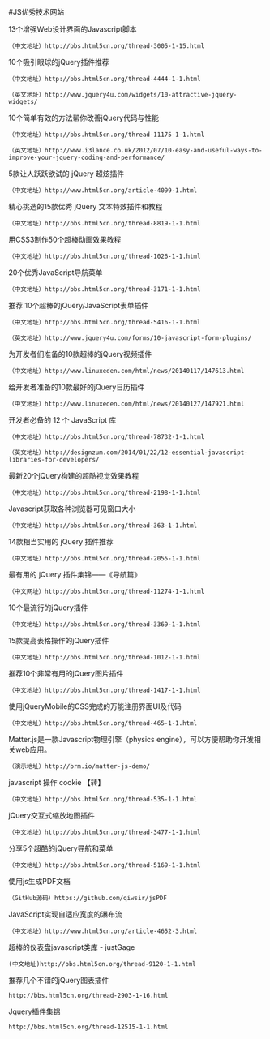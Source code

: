 #JS优秀技术网站

13个增强Web设计界面的Javascript脚本

    （中文地址）http://bbs.html5cn.org/thread-3005-1-15.html

10个吸引眼球的jQuery插件推荐

    （中文地址）http://bbs.html5cn.org/thread-4444-1-1.html

    （英文地址）http://www.jquery4u.com/widgets/10-attractive-jquery-widgets/

10个简单有效的方法帮你改善jQuery代码与性能

    （中文地址）http://bbs.html5cn.org/thread-11175-1-1.html

    （英文地址）http://www.i3lance.co.uk/2012/07/10-easy-and-useful-ways-to-improve-your-jquery-coding-and-performance/

5款让人跃跃欲试的 jQuery 超炫插件

    （中文地址）http://www.html5cn.org/article-4099-1.html

精心挑选的15款优秀 jQuery 文本特效插件和教程

    （中文地址）http://bbs.html5cn.org/thread-8819-1-1.html

用CSS3制作50个超棒动画效果教程

    （中文地址）http://bbs.html5cn.org/thread-1026-1-1.html

20个优秀JavaScript导航菜单

    （中文地址）http://bbs.html5cn.org/thread-3171-1-1.html

推荐 10个超棒的jQuery/JavaScript表单插件

    （中文地址）http://bbs.html5cn.org/thread-5416-1-1.html

    （英文地址）http://www.jquery4u.com/forms/10-javascript-form-plugins/

为开发者们准备的10款超棒的jQuery视频插件

    （中文地址）http://www.linuxeden.com/html/news/20140117/147613.html

给开发者准备的10款最好的jQuery日历插件

    （中文地址）http://www.linuxeden.com/html/news/20140127/147921.html

开发者必备的 12 个 JavaScript 库

    （中文地址）http://bbs.html5cn.org/thread-78732-1-1.html

    （英文地址）http://designzum.com/2014/01/22/12-essential-javascript-libraries-for-developers/

最新20个jQuery构建的超酷视觉效果教程

    （中文地址）http://bbs.html5cn.org/thread-2198-1-1.html

Javascript获取各种浏览器可见窗口大小

    （中文地址）http://bbs.html5cn.org/thread-363-1-1.html

14款相当实用的 jQuery 插件推荐

    （中文地址）http://bbs.html5cn.org/thread-2055-1-1.html

最有用的 jQuery 插件集锦——《导航篇》

    （中文网址）http://bbs.html5cn.org/thread-11274-1-1.html

10个最流行的jQuery插件

    （中文地址）http://bbs.html5cn.org/thread-3369-1-1.html

15款提高表格操作的jQuery插件

    （中文地址）http://bbs.html5cn.org/thread-1012-1-1.html

推荐10个非常有用的jQuery图片插件

    （中文地址）http://bbs.html5cn.org/thread-1417-1-1.html

使用jQueryMobile的CSS完成的万能注册界面UI及代码

    （中文地址）http://bbs.html5cn.org/thread-465-1-1.html

Matter.js是一款Javascript物理引擎（physics engine），可以方便帮助你开发相关web应用。

    （演示地址）http://brm.io/matter-js-demo/

javascript 操作 cookie 【转】

    （中文地址）http://bbs.html5cn.org/thread-535-1-1.html

jQuery交互式缩放地图插件

    （中文地址）http://bbs.html5cn.org/thread-3477-1-1.html

分享5个超酷的jQuery导航和菜单   

    （中文地址）http://bbs.html5cn.org/thread-5169-1-1.html

使用js生成PDF文档

    （GitHub源码）https://github.com/qiwsir/jsPDF

JavaScript实现自适应宽度的瀑布流 

    （中文地址）http://www.html5cn.org/article-4652-3.html

超棒的仪表盘javascript类库 - justGage

    (中文地址)http://bbs.html5cn.org/thread-9120-1-1.html

推荐几个不错的jQuery图表插件

    http://bbs.html5cn.org/thread-2903-1-16.html

Jquery插件集锦

    http://bbs.html5cn.org/thread-12515-1-1.html
